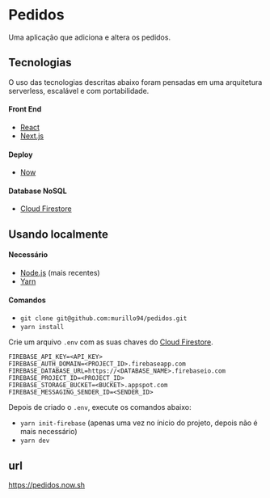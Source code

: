 # Pedidos

Uma aplicação que adiciona e ​altera os pedidos.

## Tecnologias

O uso das tecnologias descritas abaixo foram pensadas em uma arquitetura serverless, escalável e com portabilidade.

#### Front End

- [React](https://github.com/facebook/react)
- [Next.js](https://nextjs.org/)

#### Deploy

- [Now](https://zeit.co/now)

#### Database NoSQL

- [Cloud Firestore](https://firebase.google.com/products/firestore/)

## Usando localmente

#### Necessário

- [Node.js](https://nodejs.org/) (mais recentes)
- [Yarn](https://yarnpkg.com/)

#### Comandos

- `git clone git@github.com:murillo94/pedidos.git`
- `yarn install`

Crie um arquivo `.env` com as suas chaves do [Cloud Firestore](https://firebase.google.com/products/firestore/).

```
FIREBASE_API_KEY=<API_KEY>
FIREBASE_AUTH_DOMAIN=<PROJECT_ID>.firebaseapp.com
FIREBASE_DATABASE_URL=https://<DATABASE_NAME>.firebaseio.com
FIREBASE_PROJECT_ID=<PROJECT_ID>
FIREBASE_STORAGE_BUCKET=<BUCKET>.appspot.com
FIREBASE_MESSAGING_SENDER_ID=<SENDER_ID>
```

Depois de criado o `.env`, execute os comandos abaixo:

- `yarn init-firebase` (apenas uma vez no ínicio do projeto, depois não é mais necessário)
- `yarn dev`

## url

https://pedidos.now.sh
